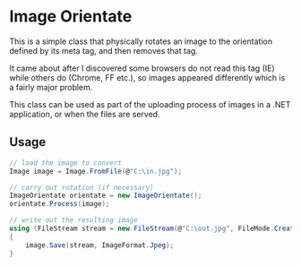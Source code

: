 # Image Orientate

This is a simple class that physically rotates an image to the orientation defined by its meta tag, and then removes that tag.

It came about after I discovered some browsers do not read this tag (IE) while others do (Chrome, FF etc.), so images appeared differently which is a fairly major problem.

This class can be used as part of the uploading process of images in a .NET application, or when the files are served.

## Usage

```C#
// load the image to convert
Image image = Image.FromFile(@"C:\in.jpg");

// carry out rotation (if necessary)
ImageOrientate orientate = new ImageOrientate();
orientate.Process(image);

// write out the resulting image
using (FileStream stream = new FileStream(@"C:\out.jpg", FileMode.Create))
{
	image.Save(stream, ImageFormat.Jpeg);
}
```